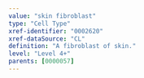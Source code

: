 ```yaml
---
value: "skin fibroblast"
type: "Cell Type"
xref-identifier: "0002620"
xref-dataSource: "CL"
definition: "A fibroblast of skin."
level: "Level 4+"
parents: [0000057]
---
```

